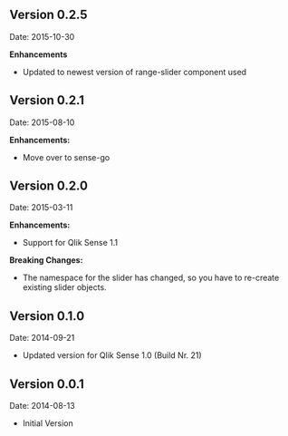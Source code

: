 
## Version 0.2.5
Date: 2015-10-30

**Enhancements**

* Updated to newest version of range-slider component used

## Version 0.2.1
Date: 2015-08-10

**Enhancements:**

* Move over to sense-go

## Version 0.2.0
Date: 2015-03-11

**Enhancements:**

* Support for Qlik Sense 1.1

**Breaking Changes:**
* The namespace for the slider has changed, so you have to re-create existing slider objects.


## Version 0.1.0
Date: 2014-09-21

* Updated version for Qlik Sense 1.0 (Build Nr. 21)

## Version 0.0.1
Date: 2014-08-13

* Initial Version
